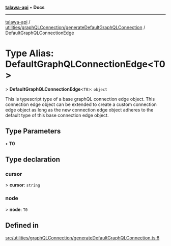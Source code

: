 [**talawa-api**](../../../../README.md) • **Docs**

***

[talawa-api](../../../../modules.md) / [utilities/graphQLConnection/generateDefaultGraphQLConnection](../README.md) / DefaultGraphQLConnectionEdge

# Type Alias: DefaultGraphQLConnectionEdge\<T0\>

\> **DefaultGraphQLConnectionEdge**\<`T0`\>: `object`

This is typescript type of a base graphQL connection edge object. This connection edge object
can be extended to create a custom connection edge object as long as the new connection edge
object adheres to the default type of this base connection edge object.

## Type Parameters

• **T0**

## Type declaration

### cursor

\> **cursor**: `string`

### node

\> **node**: `T0`

## Defined in

[src/utilities/graphQLConnection/generateDefaultGraphQLConnection.ts:8](https://github.com/PalisadoesFoundation/talawa-api/blob/a87b45a1c490c996c3a8a52e117ecbaa4742ef49/src/utilities/graphQLConnection/generateDefaultGraphQLConnection.ts#L8)
